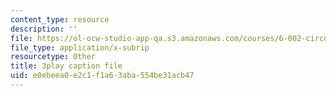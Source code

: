 ```yaml
---
content_type: resource
description: ''
file: https://ol-ocw-studio-app-qa.s3.amazonaws.com/courses/6-002-circuits-and-electronics-spring-2007/e0ebeea0e2c1f1a63aba554be31acb47_COdQmA9g9S8.srt
file_type: application/x-subrip
resourcetype: Other
title: 3play caption file
uid: e0ebeea0-e2c1-f1a6-3aba-554be31acb47
---
```

